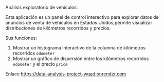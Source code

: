 Análisis exploratorio de vehículos:

Esta aplicación es un panel de control interactivo para explorar datos de anuncios de venta de vehículos en Estados Unidos,permite visualizar distribuciones de kilómetros recorridos y precios.

Sus funciones:

1. Mostrar un histograma interactivo de la columna de kilómetros recorridos `odometer`
2. Mostrar un gráfico de dispersión entre los kilómetros recorridos `odometer` y el precio `price`

Enlace https://data-analysis-project-wqad.onrender.com


